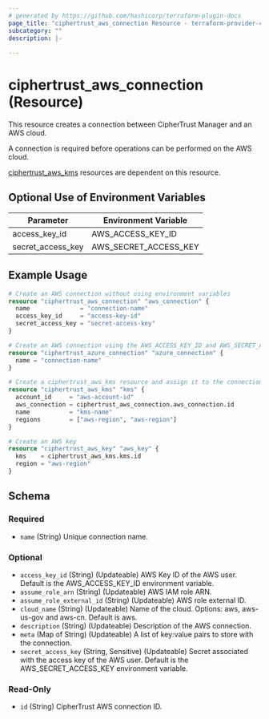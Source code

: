 ```yaml
---
# generated by https://github.com/hashicorp/terraform-plugin-docs
page_title: "ciphertrust_aws_connection Resource - terraform-provider-ciphertrust"
subcategory: ""
description: |-
  
---
```


# ciphertrust_aws_connection (Resource)

This resource creates a connection between CipherTrust Manager and an AWS cloud.

A connection is required before operations can be performed on the AWS cloud.

[ciphertrust_aws_kms](https://registry.terraform.io/providers/ThalesGroup/ciphertrust/latest/docs/resources/aws_kms) resources are dependent on this resource.

## Optional Use of Environment Variables 

| Parameter          | Environment Variable  |
|--------------------|-----------------------|
| access_key_id      | AWS_ACCESS_KEY_ID     |
| secret_access_key  | AWS_SECRET_ACCESS_KEY |


## Example Usage

```terraform
# Create an AWS connection without using environment variables
resource "ciphertrust_aws_connection" "aws_connection" {
  name              = "connection-name"
  access_key_id     = "access-key-id"
  secret_access_key = "secret-access-key"
}

# Create an AWS connection using the AWS_ACCESS_KEY_ID and AWS_SECRET_ACCESS_KEY environment variables
resource "ciphertrust_azure_connection" "azure_connection" {
  name = "connection-name"
}

# Create a ciphertrust_aws_kms resource and assign it to the connection
resource "ciphertrust_aws_kms" "kms" {
  account_id     = "aws-account-id"
  aws_connection = ciphertrust_aws_connection.aws_connection.id
  name           = "kms-name"
  regions        = ["aws-region", "aws-region"]
}

# Create an AWS key
resource "ciphertrust_aws_key" "aws_key" {
  kms    = ciphertrust_aws_kms.kms.id
  region = "aws-region"
}
```

<!-- schema generated by tfplugindocs -->
## Schema

### Required

- `name` (String) Unique connection name.

### Optional

- `access_key_id` (String) (Updateable) AWS Key ID of the AWS user. Default is the AWS_ACCESS_KEY_ID environment variable.
- `assume_role_arn` (String) (Updateable) AWS IAM role ARN.
- `assume_role_external_id` (String) (Updateable) AWS role external ID.
- `cloud_name` (String) (Updateable) Name of the cloud. Options: aws, aws-us-gov and aws-cn. Default is aws.
- `description` (String) (Updateable) Description of the AWS connection.
- `meta` (Map of String) (Updateable) A list of key:value pairs to store with the connection.
- `secret_access_key` (String, Sensitive) (Updateable) Secret associated with the access key of the AWS user. Default is the AWS_SECRET_ACCESS_KEY environment variable.

### Read-Only

- `id` (String) CipherTrust AWS connection ID.
